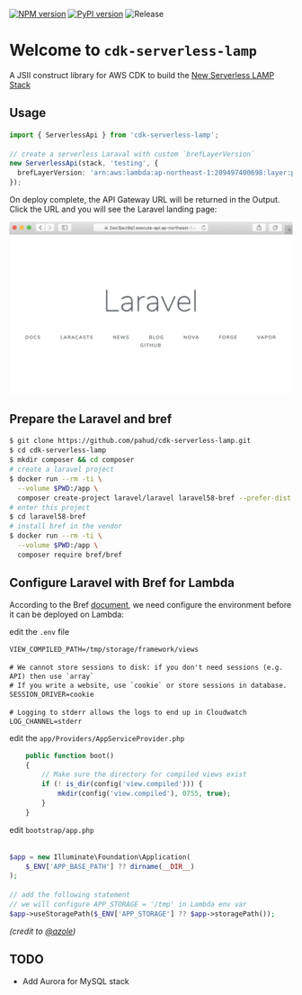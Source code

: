 
[![NPM version](https://badge.fury.io/js/cdk-serverless-lamp.svg)](https://badge.fury.io/js/cdk-serverless-lamp)
[![PyPI version](https://badge.fury.io/py/cdk-serverless-lamp.svg)](https://badge.fury.io/py/cdk-serverless-lamp)
![Release](https://github.com/pahud/cdk-serverless-lamp/workflows/Release/badge.svg)

# Welcome to `cdk-serverless-lamp`

A JSII construct library for AWS CDK to build the [New Serverless LAMP Stack](https://aws.amazon.com/tw/blogs/compute/introducing-the-new-serverless-lamp-stack/)



## Usage

```ts
import { ServerlessApi } from 'cdk-serverless-lamp';

// create a serverless Laraval with custom `brefLayerVersion`
new ServerlessApi(stack, 'testing', {
  brefLayerVersion: 'arn:aws:lambda:ap-northeast-1:209497400698:layer:php-74-fpm:11',
});
```

On deploy complete, the API Gateway URL will be returned in the Output. Click the URL and you will see the Laravel landing page:

![laravel-welcome](./images/laravel.png)




## Prepare the Laravel and bref

```bash
$ git clone https://github.com/pahud/cdk-serverless-lamp.git
$ cd cdk-serverless-lamp
$ mkdir composer && cd composer
# create a laravel project
$ docker run --rm -ti \
  --volume $PWD:/app \
  composer create-project laravel/laravel laravel58-bref --prefer-dist
# enter this project
$ cd laravel58-bref
# install bref in the vendor
$ docker run --rm -ti \
  --volume $PWD:/app \
  composer require bref/bref
```


## Configure Laravel with Bref for Lambda

According to the Bref [document](https://bref.sh/docs/frameworks/laravel.html), we need configure the environment before it can be deployed on Lambda:

edit the `.env` file
```
VIEW_COMPILED_PATH=/tmp/storage/framework/views

# We cannot store sessions to disk: if you don't need sessions (e.g. API) then use `array`
# If you write a website, use `cookie` or store sessions in database.
SESSION_DRIVER=cookie

# Logging to stderr allows the logs to end up in Cloudwatch
LOG_CHANNEL=stderr
```

edit the `app/Providers/AppServiceProvider.php`

```php
    public function boot()
    {
        // Make sure the directory for compiled views exist
        if (! is_dir(config('view.compiled'))) {
            mkdir(config('view.compiled'), 0755, true);
        }
    }
```

edit `bootstrap/app.php`

```php

$app = new Illuminate\Foundation\Application(
    $_ENV['APP_BASE_PATH'] ?? dirname(__DIR__)
);

// add the following statement
// we will configure APP_STORAGE = '/tmp' in Lambda env var
$app->useStoragePath($_ENV['APP_STORAGE'] ?? $app->storagePath());
```
_(credit to [@azole](https://medium.com/@azole/deploy-serverless-laravel-by-bref-6f28b1e0d53a))_


## TODO

- Add Aurora for MySQL stack 


